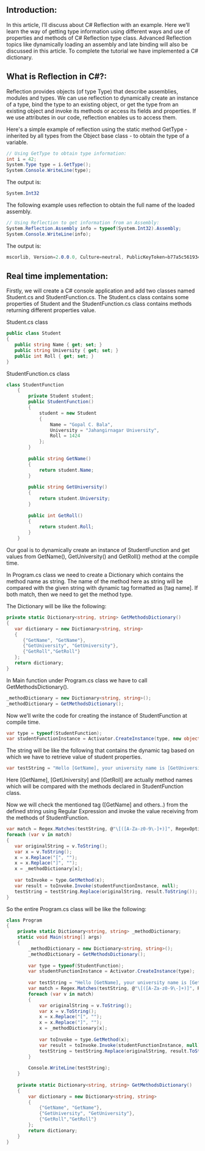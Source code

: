 ## Introduction:

In this article, I’ll discuss about C# Reflection with an example. Here we’ll learn the way of getting type information using different ways and use of properties and methods of C# Reflection type class. Advanced Reflection topics like dynamically loading an assembly and late binding will also be discussed in this article. To complete the tutorial we have implemented a C# dictionary.

## What is Reflection in C#?:

Reflection provides objects (of type Type) that describe assemblies, modules and types. We can use reflection to dynamically create an instance of a type, bind the type to an existing object, or get the type from an existing object and invoke its methods or access its fields and properties. If we use attributes in our code, reflection enables us to access them.

Here's a simple example of reflection using the static method GetType - inherited by all types from the Object base class - to obtain the type of a variable.

```C#
// Using GetType to obtain type information:   
int i = 42;  
System.Type type = i.GetType();  
System.Console.WriteLine(type);  
```

The output is:

```C#
System.Int32
```

The following example uses reflection to obtain the full name of the loaded assembly.

```C#
// Using Reflection to get information from an Assembly:  
System.Reflection.Assembly info = typeof(System.Int32).Assembly;  
System.Console.WriteLine(info);
```

The output is:

```C#
mscorlib, Version=2.0.0.0, Culture=neutral, PublicKeyToken=b77a5c561934e089
```

## Real time implementation:

Firstly, we will create a C# console application and add two classes named Student.cs and StudentFunction.cs. The Student.cs class contains some properties of Student and the StudentFunction.cs class contains methods returning different properties value.

Student.cs class

```C#
public class Student  
{  
   public string Name { get; set; }  
   public string University { get; set; }  
   public int Roll { get; set; }  
} 
```

StudentFunction.cs class

```C#
class StudentFunction  
    {  
        private Student student;  
        public StudentFunction()  
        {  
            student = new Student  
            {  
                Name = "Gopal C. Bala",   
                University = "Jahangirnagar University",   
                Roll = 1424  
            };  
        }  
  
        public string GetName()  
        {  
            return student.Name;  
        }  
  
        public string GetUniversity()  
        {  
            return student.University;  
        }  
  
        public int GetRoll()  
        {  
            return student.Roll;  
        }  
    } 
```

Our goal is to dynamically create an instance of StudentFunction and get values from GetName(), GetUniversity() and GetRoll() method at the compile time.

In Program.cs class we need to create a Dictionary which contains the method name as string. The name of the method here as string will be compared with the given string with dynamic tag formatted as [tag name]. If both match, then we need to get the method type.

The Dictionary will be like the following:

```C#
private static Dictionary<string, string> GetMethodsDictionary()  
{  
   var dictionary = new Dictionary<string, string>  
   {  
      {"GetName", "GetName"},   
      {"GetUniversity", "GetUniversity"},  
      {"GetRoll","GetRoll"}  
   };  
   return dictionary;  
}
```

In Main function under Program.cs class we have to call GetMethodsDictionary().

```C#
_methodDictionary = new Dictionary<string, string>();  
_methodDictionary = GetMethodsDictionary(); 
```

Now we’ll write the code for creating the instance of StudentFunction at compile time.

```C#
var type = typeof(StudentFunction);  
var studentFunctionInstance = Activator.CreateInstance(type, new object[] { }); 
```

The string will be like the following that contains the dynamic tag based on which we have to retrieve value of student properties.

```C#
var testString = "Hello [GetName], your university name is [GetUniversity] and roll is [GetRoll]";
```

Here [GetName], [GetUniversity] and [GetRoll] are actually method names which will be compared with the methods declared in StudentFunction class.

Now we will check the mentioned tag ([GetName] and others..) from the defined string using Regular Expression and invoke the value receiving from the methods of StudentFunction.

```C#
var match = Regex.Matches(testString, @"\[([A-Za-z0-9\-]+)]", RegexOptions.IgnoreCase);  
foreach (var v in match)  
{  
   var originalString = v.ToString();  
   var x = v.ToString();  
   x = x.Replace("[", "");  
   x = x.Replace("]", "");  
   x = _methodDictionary[x];  
  
   var toInvoke = type.GetMethod(x);  
   var result = toInvoke.Invoke(studentFunctionInstance, null);  
   testString = testString.Replace(originalString, result.ToString());  
}
```

So the entire Program.cs class will be like the following:

```C#
class Program  
{  
    private static Dictionary<string, string> _methodDictionary;  
    static void Main(string[] args)  
    {  
        _methodDictionary = new Dictionary<string, string>();  
        _methodDictionary = GetMethodsDictionary();  
  
        var type = typeof(StudentFunction);  
        var studentFunctionInstance = Activator.CreateInstance(type);  
  
        var testString = "Hello [GetName], your university name is [GetUniversity] and roll is [GetRoll]";  
        var match = Regex.Matches(testString, @"\[([A-Za-z0-9\-]+)]", RegexOptions.IgnoreCase);  
        foreach (var v in match)  
        {  
            var originalString = v.ToString();  
            var x = v.ToString();  
            x = x.Replace("[", "");  
            x = x.Replace("]", "");  
            x = _methodDictionary[x];  
  
            var toInvoke = type.GetMethod(x);  
            var result = toInvoke.Invoke(studentFunctionInstance, null);  
            testString = testString.Replace(originalString, result.ToString());  
        }  
  
        Console.WriteLine(testString);  
    }  
  
    private static Dictionary<string, string> GetMethodsDictionary()  
    {  
        var dictionary = new Dictionary<string, string>  
        {  
            {"GetName", "GetName"},   
            {"GetUniversity", "GetUniversity"},  
            {"GetRoll","GetRoll"}  
        };  
        return dictionary;  
    }  
} 
```
